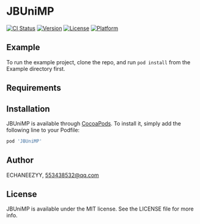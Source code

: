 # JBUniMP

[![CI Status](https://img.shields.io/travis/ECHANEEZYY/JBUniMP.svg?style=flat)](https://travis-ci.org/ECHANEEZYY/JBUniMP)
[![Version](https://img.shields.io/cocoapods/v/JBUniMP.svg?style=flat)](https://cocoapods.org/pods/JBUniMP)
[![License](https://img.shields.io/cocoapods/l/JBUniMP.svg?style=flat)](https://cocoapods.org/pods/JBUniMP)
[![Platform](https://img.shields.io/cocoapods/p/JBUniMP.svg?style=flat)](https://cocoapods.org/pods/JBUniMP)

## Example

To run the example project, clone the repo, and run `pod install` from the Example directory first.

## Requirements

## Installation

JBUniMP is available through [CocoaPods](https://cocoapods.org). To install
it, simply add the following line to your Podfile:

```ruby
pod 'JBUniMP'
```

## Author

ECHANEEZYY, 553438532@qq.com

## License

JBUniMP is available under the MIT license. See the LICENSE file for more info.
